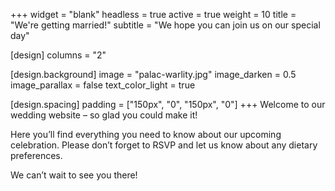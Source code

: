 +++
widget = "blank"
headless = true
active = true
weight = 10
title = "We're getting married!"
subtitle = "We hope you can join us on our special day"

[design]
  columns = "2"

[design.background]
  image = "palac-warlity.jpg"
  image_darken = 0.5
  image_parallax = false
  text_color_light = true

[design.spacing]
  padding = ["150px", "0", "150px", "0"]
+++
Welcome to our wedding website – so glad you could make it!

Here you’ll find everything you need to know about our upcoming celebration.
Please don’t forget to RSVP and let us know about any dietary preferences.

We can’t wait to see you there!

<div id="countdown-placeholder" />

<script>
var countdownDate = new Date("Jun 6, 2020 17:30:00").getTime();

var x = setInterval(function() {
  var now = new Date().getTime();
  var distance = countdownDate - now
  var days = Math.floor(distance / (1000 * 60 * 60 * 24));
  var hours = Math.floor((distance % (1000 * 60 * 60 * 24)) / (1000 * 60 * 60));
  var minutes = Math.floor((distance % (1000 * 60 * 60)) / (1000 * 60));
  var seconds = Math.floor((distance % (1000 * 60)) / 1000);
  var distanceFormatted = days + "d " + hours + "h " + minutes + "m " + seconds + "s";

  document.getElementById("countdown-placeholder").innerHTML = "It's happening in <strong>" + distanceFormatted + "</strong>";

  if (distance < 0) {
    clearInterval(x);
    document.getElementById("countdown-placeholder").innerHTML = "The event has already taken place!";
  }
}, 1000);
</script>
